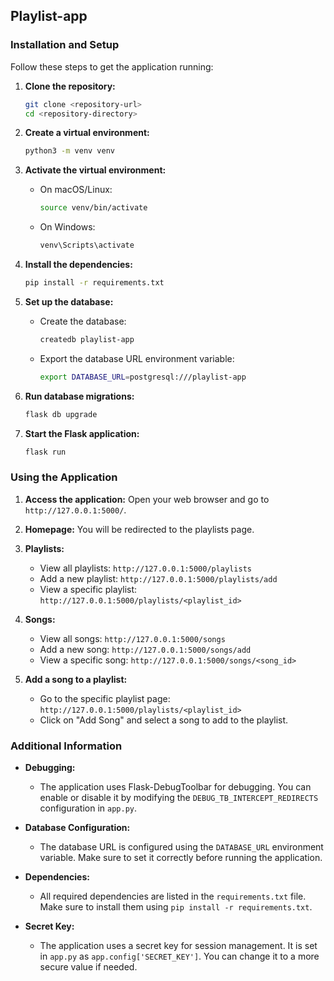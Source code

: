 ## Playlist-app

### Installation and Setup

Follow these steps to get the application running:

1. **Clone the repository:**
    ```sh
    git clone <repository-url>
    cd <repository-directory>
    ```

2. **Create a virtual environment:**
    ```sh
    python3 -m venv venv
    ```

3. **Activate the virtual environment:**
    - On macOS/Linux:
        ```sh
        source venv/bin/activate
        ```
    - On Windows:
        ```sh
        venv\Scripts\activate
        ```

4. **Install the dependencies:**
    ```sh
    pip install -r requirements.txt
    ```

5. **Set up the database:**
    - Create the database:
        ```sh
        createdb playlist-app
        ```
    - Export the database URL environment variable:
        ```sh
        export DATABASE_URL=postgresql:///playlist-app
        ```

6. **Run database migrations:**
    ```sh
    flask db upgrade
    ```

7. **Start the Flask application:**
    ```sh
    flask run
    ```

### Using the Application

1. **Access the application:**
    Open your web browser and go to `http://127.0.0.1:5000/`.

2. **Homepage:**
    You will be redirected to the playlists page.

3. **Playlists:**
    - View all playlists: `http://127.0.0.1:5000/playlists`
    - Add a new playlist: `http://127.0.0.1:5000/playlists/add`
    - View a specific playlist: `http://127.0.0.1:5000/playlists/<playlist_id>`

4. **Songs:**
    - View all songs: `http://127.0.0.1:5000/songs`
    - Add a new song: `http://127.0.0.1:5000/songs/add`
    - View a specific song: `http://127.0.0.1:5000/songs/<song_id>`

5. **Add a song to a playlist:**
    - Go to the specific playlist page: `http://127.0.0.1:5000/playlists/<playlist_id>`
    - Click on "Add Song" and select a song to add to the playlist.

### Additional Information

- **Debugging:**
    - The application uses Flask-DebugToolbar for debugging. You can enable or disable it by modifying the `DEBUG_TB_INTERCEPT_REDIRECTS` configuration in `app.py`.

- **Database Configuration:**
    - The database URL is configured using the `DATABASE_URL` environment variable. Make sure to set it correctly before running the application.

- **Dependencies:**
    - All required dependencies are listed in the `requirements.txt` file. Make sure to install them using `pip install -r requirements.txt`.

- **Secret Key:**
    - The application uses a secret key for session management. It is set in `app.py` as `app.config['SECRET_KEY']`. You can change it to a more secure value if needed.
